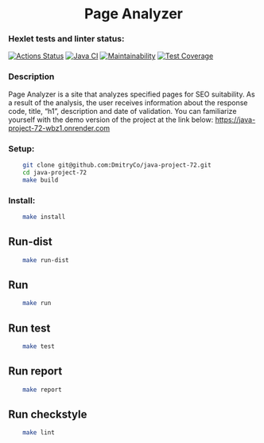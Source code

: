 # <h1 align="center">Page Analyzer</h1>
### Hexlet tests and linter status:
[![Actions Status](https://github.com/DmitryCo/java-project-72/actions/workflows/hexlet-check.yml/badge.svg)](https://github.com/DmitryCo/java-project-72/actions)
[![Java CI](https://github.com/DmitryCo/java-project-72/actions/workflows/main.yml/badge.svg)](https://github.com/DmitryCo/java-project-72/actions/workflows/main.yml)
[![Maintainability](https://api.codeclimate.com/v1/badges/e552eaa07d9513ddc207/maintainability)](https://codeclimate.com/github/DmitryCo/java-project-72/maintainability)
[![Test Coverage](https://api.codeclimate.com/v1/badges/e552eaa07d9513ddc207/test_coverage)](https://codeclimate.com/github/DmitryCo/java-project-72/test_coverage)

### Description
Page Analyzer is a site that analyzes specified pages for SEO suitability.
As a result of the analysis, the user receives information about the response code, title, “h1”, description and date of validation.
You can familiarize yourself with the demo version of the project at the link below:
https://java-project-72-wbz1.onrender.com

### Setup:
```bash
    git clone git@github.com:DmitryCo/java-project-72.git
    cd java-project-72
    make build
```

### Install:
```bash
    make install   
```

## Run-dist
```bash
    make run-dist
```

## Run
```bash
    make run
```

## Run test
```bash
    make test
```

## Run report
```bash
    make report
```

## Run checkstyle
```bash
    make lint
```